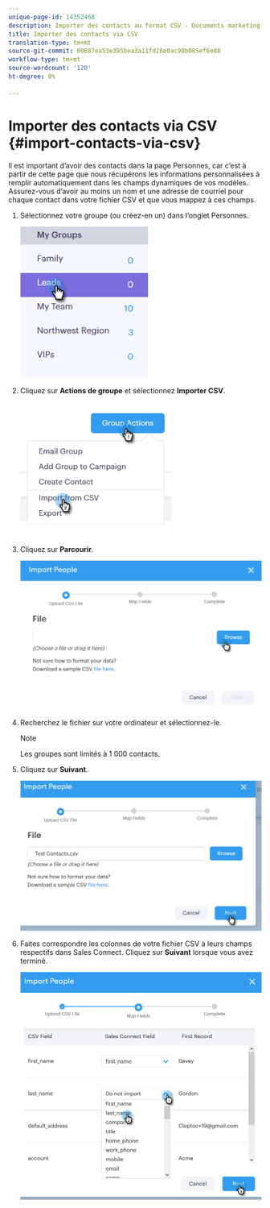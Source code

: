 ```yaml
---
unique-page-id: 14352468
description: Importer des contacts au format CSV - Documents marketing - Documentation du produit
title: Importer des contacts via CSV
translation-type: tm+mt
source-git-commit: 00887ea53e395bea3a11fd28e0ac98b085ef6ed8
workflow-type: tm+mt
source-wordcount: '120'
ht-degree: 0%

---
```



# Importer des contacts via CSV {#import-contacts-via-csv}

Il est important d’avoir des contacts dans la page Personnes, car c’est à partir de cette page que nous récupérons les informations personnalisées à remplir automatiquement dans les champs dynamiques de vos modèles. Assurez-vous d’avoir au moins un nom et une adresse de courriel pour chaque contact dans votre fichier CSV et que vous mappez à ces champs.

1. Sélectionnez votre groupe (ou créez-en un) dans l’onglet Personnes.

   ![](assets/one.png)

1. Cliquez sur **Actions de groupe** et sélectionnez **Importer CSV**.

   ![](assets/two.png)

1. Cliquez sur **Parcourir**.

   ![](assets/three.png)

1. Recherchez le fichier sur votre ordinateur et sélectionnez-le.

   >[!NOTE]
   >
   >Les groupes sont limités à 1 000 contacts.

1. Cliquez sur **Suivant**.

   ![](assets/four.png)

1. Faites correspondre les colonnes de votre fichier CSV à leurs champs respectifs dans Sales Connect. Cliquez sur **Suivant** lorsque vous avez terminé.

   ![](assets/five.png)

